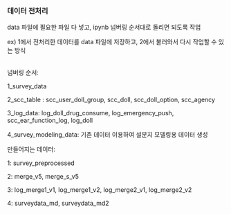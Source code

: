 ### 데이터 전처리
data 파일에 필요한 파일 다 넣고, ipynb 넘버링 순서대로 돌리면 되도록 작업

ex) 1에서 전처리한 데이터를 data 파일에 저장하고, 2에서 불러와서 다시 작업할 수 있는 방식

<br>
넘버링 순서:

1_survey_data

2_scc_table : scc_user_doll_group, scc_doll, scc_doll_option, scc_agency

3_log_data: log_doll_drug_consume, log_emergency_push, scc_ear_function_log, log_doll

4_survey_modeling_data: 기존 데이터 이용하여 설문지 모델링용 데이터 생성
<br>

만들어지는 데이터: 

1: survey_preprocessed

2: merge_v5, merge_s_v5

3: log_merge1_v1, log_merge1_v2, log_merge2_v1, log_merge2_v2

4: surveydata_md, surveydata_md2

